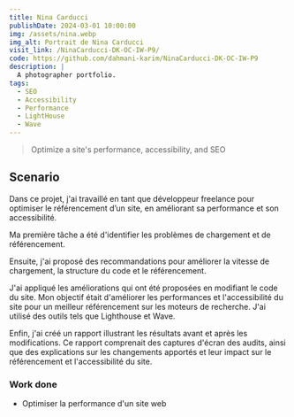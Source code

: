 ```yaml
---
title: Nina Carducci
publishDate: 2024-03-01 10:00:00
img: /assets/nina.webp
img_alt: Portrait de Nina Carducci
visit_link: /NinaCarducci-DK-OC-IW-P9/
code: https://github.com/dahmani-karim/NinaCarducci-DK-OC-IW-P9
description: |
  A photographer portfolio.
tags:
  - SEO
  - Accessibility
  - Performance
  - LightHouse
  - Wave
---
```


> Optimize a site's performance, accessibility, and SEO

## Scenario

Dans ce projet, j'ai travaillé en tant que développeur freelance pour optimiser le référencement d’un site, en améliorant sa performance et son accessibilité.

Ma première tâche a été d'identifier les problèmes de chargement et de référencement.

Ensuite, j'ai proposé des recommandations pour améliorer la vitesse de chargement, la structure du code et le référencement.

J'ai appliqué les améliorations qui ont été proposées en modifiant le code du site. Mon objectif était d'améliorer les performances et l'accessibilité du site pour un meilleur référencement sur les moteurs de recherche. J'ai utilisé des outils tels que Lighthouse et Wave.

Enfin, j'ai créé un rapport illustrant les résultats avant et après les modifications. Ce rapport comprenait des captures d'écran des audits, ainsi que des explications sur les changements apportés et leur impact sur le référencement et l'accessibilité du site.

### Work done

- Optimiser la performance d'un site web